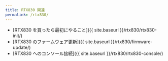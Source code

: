 ```yaml
---
title: RTX830 関連
permalink: /rtx830/
---
```


- [RTX830 を買ったら最初にやること]({{ site.baseurl }}/rtx830/rtx830-init/)
- [RTX830 のファームウェア更新]({{ site.baseurl }}/rtx830/firmware-update/)
- [RTX830 へのコンソール接続]({{ site.baseurl }}/rtx830/rtx830-console/)
